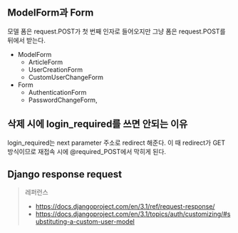 ## ModelForm과 Form

모델 폼은 request.POST가 첫 번째 인자로 들어오지만 그냥 폼은 request.POST를 뒤에서 받는다.

- ModelForm
  - ArticleForm
  - UserCreationForm
  - CustomUserChangeForm
- Form
  - AuthenticationForm
  - PasswordChangeForm,



## 삭제 시에 login_required를 쓰면 안되는 이유

login_required는 next parameter 주소로 redirect 해준다. 이 때 redirect가 GET 방식이므로 재접속 시에 @required_POST에서 막히게 된다.



## Django response request

> 레퍼런스
>
> - https://docs.djangoproject.com/en/3.1/ref/request-response/
> - https://docs.djangoproject.com/en/3.1/topics/auth/customizing/#substituting-a-custom-user-model
